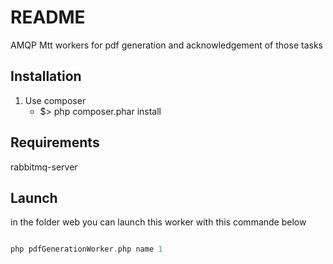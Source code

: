 README
======

AMQP Mtt workers for pdf generation and acknowledgement of those tasks


Installation
-------------

1. Use composer
    - $> php composer.phar install

Requirements
-------------

rabbitmq-server

Launch
-----
in the folder web you can launch this worker with this commande below

``` php

php pdfGenerationWorker.php name 1

```